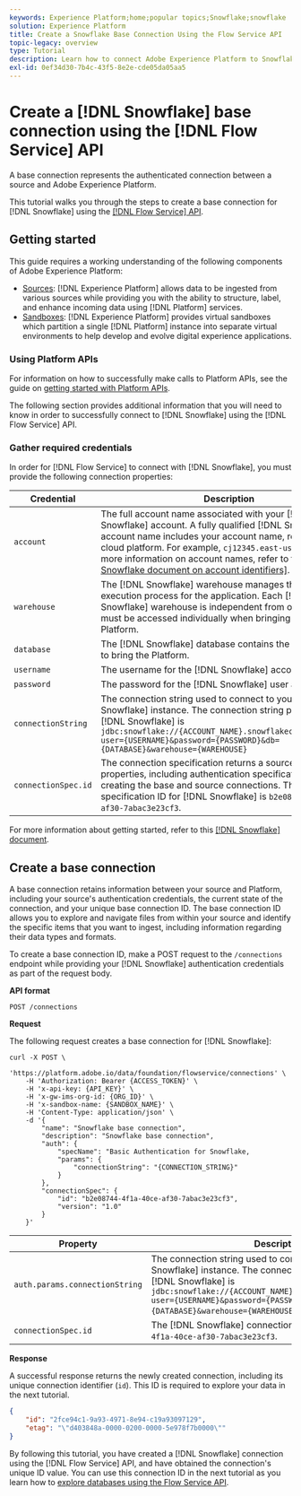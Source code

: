```yaml
---
keywords: Experience Platform;home;popular topics;Snowflake;snowflake
solution: Experience Platform
title: Create a Snowflake Base Connection Using the Flow Service API
topic-legacy: overview
type: Tutorial
description: Learn how to connect Adobe Experience Platform to Snowflake using the Flow Service API.
exl-id: 0ef34d30-7b4c-43f5-8e2e-cde05da05aa5
---
```

# Create a [!DNL Snowflake] base connection using the [!DNL Flow Service] API

A base connection represents the authenticated connection between a source and Adobe Experience Platform.

This tutorial walks you through the steps to create a base connection for [!DNL Snowflake] using the [[!DNL Flow Service] API](https://www.adobe.io/experience-platform-apis/references/flow-service/).

## Getting started

This guide requires a working understanding of the following components of Adobe Experience Platform:

* [Sources](../../../../home.md): [!DNL Experience Platform] allows data to be ingested from various sources while providing you with the ability to structure, label, and enhance incoming data using [!DNL Platform] services.
* [Sandboxes](../../../../../sandboxes/home.md): [!DNL Experience Platform] provides virtual sandboxes which partition a single [!DNL Platform] instance into separate virtual environments to help develop and evolve digital experience applications.

### Using Platform APIs

For information on how to successfully make calls to Platform APIs, see the guide on [getting started with Platform APIs](../../../../../landing/api-guide.md).

The following section provides additional information that you will need to know in order to successfully connect to [!DNL Snowflake] using the [!DNL Flow Service] API.

### Gather required credentials

In order for [!DNL Flow Service] to connect with [!DNL Snowflake], you must provide the following connection properties:

| Credential | Description |
| --- | --- |
| `account` | The full account name associated with your [!DNL Snowflake] account. A fully qualified [!DNL Snowflake] account name includes your account name, region, and cloud platform. For example, `cj12345.east-us-2.azure`. For more information on account names, refer to this [[!DNL Snowflake document on account identifiers]](https://docs.snowflake.com/en/user-guide/admin-account-identifier.html).  |
| `warehouse` | The [!DNL Snowflake] warehouse manages the query execution process for the application. Each [!DNL Snowflake] warehouse is independent from one another and must be accessed individually when bringing data over to Platform. |
| `database` | The [!DNL Snowflake] database contains the data you want to bring the Platform. |
| `username` | The username for the [!DNL Snowflake] account. |
| `password` | The password for the [!DNL Snowflake] user account. |
| `connectionString` | The connection string used to connect to your [!DNL Snowflake] instance. The connection string pattern for [!DNL Snowflake] is `jdbc:snowflake://{ACCOUNT_NAME}.snowflakecomputing.com/?user={USERNAME}&password={PASSWORD}&db={DATABASE}&warehouse={WAREHOUSE}` |
| `connectionSpec.id` | The connection specification returns a source’s connector properties, including authentication specifications related to creating the base and source connections. The connection specification ID for [!DNL Snowflake] is `b2e08744-4f1a-40ce-af30-7abac3e23cf3`. |

For more information about getting started, refer to this [[!DNL Snowflake] document](https://docs.snowflake.com/en/user-guide/key-pair-auth.html).

## Create a base connection

A base connection retains information between your source and Platform, including your source's authentication credentials, the current state of the connection, and your unique base connection ID. The base connection ID allows you to explore and navigate files from within your source and identify the specific items that you want to ingest, including information regarding their data types and formats.

To create a base connection ID, make a POST request to the `/connections` endpoint while providing your [!DNL Snowflake] authentication credentials as part of the request body.

**API format**

```https
POST /connections
```

**Request**

The following request creates a base connection for [!DNL Snowflake]:

```shell
curl -X POST \
    'https://platform.adobe.io/data/foundation/flowservice/connections' \
    -H 'Authorization: Bearer {ACCESS_TOKEN}' \
    -H 'x-api-key: {API_KEY}' \
    -H 'x-gw-ims-org-id: {ORG_ID}' \
    -H 'x-sandbox-name: {SANDBOX_NAME}' \
    -H 'Content-Type: application/json' \
    -d '{
        "name": "Snowflake base connection",
        "description": "Snowflake base connection",
        "auth": {
            "specName": "Basic Authentication for Snowflake,
            "params": {
                "connectionString": "{CONNECTION_STRING}"
            }
        },
        "connectionSpec": {
            "id": "b2e08744-4f1a-40ce-af30-7abac3e23cf3",
            "version": "1.0"
        }
    }'
```

| Property | Description |
| -------- | ----------- |
| `auth.params.connectionString` | The connection string used to connect to your [!DNL Snowflake] instance. The connection string pattern for [!DNL Snowflake] is `jdbc:snowflake://{ACCOUNT_NAME}.snowflakecomputing.com/?user={USERNAME}&password={PASSWORD}&db={DATABASE}&warehouse={WAREHOUSE}`. |
| `connectionSpec.id` | The [!DNL Snowflake] connection specification ID: `b2e08744-4f1a-40ce-af30-7abac3e23cf3`. |

**Response**

A successful response returns the newly created connection, including its unique connection identifier (`id`). This ID is required to explore your data in the next tutorial.

```json
{
    "id": "2fce94c1-9a93-4971-8e94-c19a93097129",
    "etag": "\"d403848a-0000-0200-0000-5e978f7b0000\""
}
```

By following this tutorial, you have created a [!DNL Snowflake] connection using the [!DNL Flow Service] API, and have obtained the connection's unique ID value. You can use this connection ID in the next tutorial as you learn how to [explore databases using the Flow Service API](../../explore/database-nosql.md).
